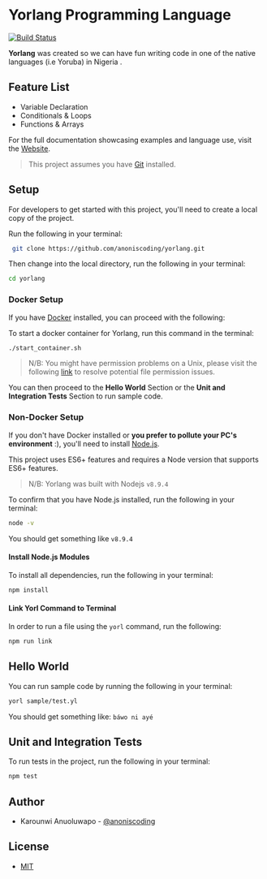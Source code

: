# Yorlang Programming Language

[![Build Status](https://travis-ci.com/adexot/yorlang.svg?branch=master)](https://travis-ci.com/adexot/yorlang)

**Yorlang** was created so we can have fun writing code in one of the native languages (i.e Yoruba) in Nigeria .

## Feature List

- Variable Declaration
- Conditionals & Loops
- Functions & Arrays

For the full documentation showcasing examples and language use, visit the [Website](https://anoniscoding.github.io/yorlang/).

> This project assumes you have [Git](https://git-scm.com/downloads) installed.

## Setup

For developers to get started with this project, you'll need to create a local copy of the project.

Run the following in your terminal:

```sh
 git clone https://github.com/anoniscoding/yorlang.git
```

Then change into the local directory, run the following in your terminal:

```sh
cd yorlang
```

### Docker Setup

If you have [Docker](https://www.docker.com/get-started) installed, you can proceed with the following:

To start a docker container for Yorlang, run this command in the terminal:

```sh
./start_container.sh
```

> N/B: You might have permission problems on a Unix, please visit the following [link](https://askubuntu.com/questions/409025/permission-denied-when-running-sh-scripts) to resolve potential file permission issues.

You can then proceed to the **Hello World** Section or the **Unit and Integration Tests** Section to run sample code.

### Non-Docker Setup

If you don't have Docker installed or **you prefer to pollute your PC's environment** :), you'll need to install [Node.js](https://nodejs.org).

This project uses ES6+ features and requires a Node version that supports ES6+ features.

> N/B: Yorlang was built with Nodejs `v8.9.4`

To confirm that you have Node.js installed, run the following in your terminal:

```sh
node -v
```

You should get something like `v8.9.4`

#### Install Node.js Modules

To install all dependencies, run the following in your terminal:

```sh
npm install
```

#### Link Yorl Command to Terminal

In order to run a file using the `yorl` command, run the following:

```sh
npm run link
```

## Hello World

You can run sample code by running the following in your terminal:

```sh
yorl sample/test.yl
```

You should get something like: ``báwo ni ayé``

## Unit and Integration Tests

To run tests in the project, run the following in your terminal:

```sh
npm test
```

## Author

- Karounwi Anuoluwapo - [@anoniscoding](https://twitter.com/anoniscoding)

## License

- [MIT](https://github.com/anoniscoding/yorlang/blob/master/LICENSE)
